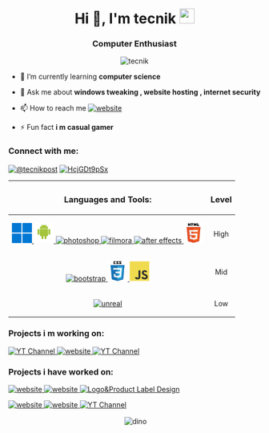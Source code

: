 <h1 align="center">Hi 👋, I'm tecnik <img src="https://help.rangeme.com/hc/article_attachments/360010672693/verified_badge.png" height="30" width="30"/></h1>
<h3 align="center">Computer Enthusiast</h3>

<p align="center"> <img src="https://komarev.com/ghpvc/?username=tecnikofficial&label=Profile%20views&color=0e75b6&style=for-the-badge" alt="tecnik" /> </p>

- 🌱 I’m currently learning **computer science**

- 💬 Ask me about **windows tweaking , website hosting , internet security**

- 📫 How to reach me <a href="https://tecnik.pages.dev" target="_blank" rel="noreferrer"> <img src="https://img.shields.io/badge/tecnik.gg-online-olivegreen?style=flat-square" alt="website" title="website"/> </a>

- ⚡ Fun fact **i m casual gamer**

<h3 align="left">Connect with me:</h3>
<p align="left">
<a href="https://www.youtube.com/@tecnikofficial"target="_blank" rel="noopener noreferrer"><img align="center" src="https://raw.githubusercontent.com/rahuldkjain/github-profile-readme-generator/master/src/images/icons/Social/youtube.svg" alt="@tecnikpost" height="30" width="40" /></a>
<a href="https://discord.gg/d4NCDkyDMa"target="_blank" rel="noopener noreferrer"><img align="center" src="https://raw.githubusercontent.com/rahuldkjain/github-profile-readme-generator/master/src/images/icons/Social/discord.svg" alt="HcjGDt9pSx" height="30" width="40" /></a>
</p>

|<h3 align="center">Languages and Tools:</h3>            | <h3 align="center">Level</h3>                                                               |
| ----------------- | ------------------------------------------------------------------ |
| <p align="center"><a href="https://www.microsoft.com/en-us/windows" target="_blank" rel="noreferrer"> <img src="https://raw.githubusercontent.com/devicons/devicon/master/icons/windows11/windows11-original.svg" alt="Windows" width="40" height="40"/> </a><a href="https://developer.android.com" target="_blank" rel="noreferrer"> <img src="https://raw.githubusercontent.com/devicons/devicon/master/icons/android/android-original-wordmark.svg" alt="android" width="40" height="40"/> </a><a href="https://www.photoshop.com/en" target="_blank" rel="noreferrer"><img src="https://cdn.jsdelivr.net/gh/devicons/devicon@latest/icons/photoshop/photoshop-original.svg" alt="photoshop" width="40" height="40" title="Photoshop"/> </a> <a href="https://unrealengine.com/" target="_blank" rel="noreferrer"></a><a href="https://filmora.wondershare.com/" target="_blank" rel="noreferrer"> <img src="https://img.icons8.com/fluency/64/filmora.png" alt="filmora" width="40" height="40" title="Filmora"/> </a><a href="https://www.adobe.com/products/aftereffects.html" target="_blank" rel="noreferrer"> <img src="https://cdn-icons-png.flaticon.com/64/688/688068.png" alt="after effects" width="40" height="40" title="After Effects"/> </a><a href="https://www.w3.org/html/" target="_blank" rel="noreferrer"> <img src="https://raw.githubusercontent.com/devicons/devicon/master/icons/html5/html5-original-wordmark.svg" alt="html5" width="40" height="40" title="HTML"/> </a> | <p align="center">High |
| <p align="center"><a href="https://getbootstrap.com" target="_blank" rel="noreferrer"><img src="https://cdn.jsdelivr.net/gh/devicons/devicon@latest/icons/bootstrap/bootstrap-original-wordmark.svg" alt="bootstrap" width="40" height="40" title="bootstrap"/> </a> <a href="https://www.w3schools.com/css/" target="_blank" rel="noreferrer"> <img src="https://raw.githubusercontent.com/devicons/devicon/master/icons/css3/css3-original-wordmark.svg" alt="css3" width="40" height="40" title="CSS"/> </a>  <a href="https://developer.mozilla.org/en-US/docs/Web/JavaScript" target="_blank" rel="noreferrer"> <img src="https://raw.githubusercontent.com/devicons/devicon/master/icons/javascript/javascript-original.svg" alt="javascript" width="40" height="40" title="Javascript"/> </a> | <p align="center">Mid |
| <p align="center"> <a href ="https://www.unrealengine.com"><img src="https://img.icons8.com/color/64/unreal-engine.png" alt="unreal" width="40" height="40"/> </a>  | <p align="center">Low |

<h3 align="left">Projects i m working on:</h3>
<p align="left"> <a href="https://www.youtube.com/@TecnikOfficial" target="_blank" rel="noreferrer"> <img src="https://img.shields.io/badge/TecNikOfficial-active-olivegreen" alt="YT Channel" title="YT Channel"/> </a><a href="https://tecnik.pages.dev" target="_blank" rel="noreferrer"> <img src="https://img.shields.io/badge/TecNikOfficialSite-online-olivegreen" alt="website" title="website"/> </a>  <a href="https://www.youtube.com/@SyncKingEdits" target="_blank" rel="noreferrer"> <img src="https://img.shields.io/badge/SyncKingEdits-active-olivegreen" alt="YT Channel" title="YT Channel"/> </a> </p>


<p align="left">   </p>
<h3 align="left">Projects i have worked on:</h3>
<p align="left"> <a href="https://www.wildwoodrecords.in" target="_blank" rel="noreferrer"> <img src="https://img.shields.io/badge/Wildwoodrecords-online-olivegreen" alt="website" title="website"/> </a> 
<a href="https://jugalarts.vercel.app" target="_blank" rel="noreferrer"> <img src="https://img.shields.io/badge/Jugal-online-olivegreen" alt="website" title="website"/> </a> <a href="https://habung.bio.link" target="_blank" rel="noreferrer"> <img src="https://img.shields.io/badge/Habung-online-olivegreen" alt="Logo&Product Label Design " title="Logo&Product Label Design"/> </a></p>
<p align="left"> <a href="https://www.youtube.com/@undercovergaming5386" target="_blank" rel="noreferrer"> <img src="https://img.shields.io/badge/UnderCoverGamingYT-inactive-red" alt="website" title="YT Channel"/> </a> 
<a href="https://www.youtube.com/@top5simplified114" target="_blank" rel="noreferrer"> <img src="https://img.shields.io/badge/Top5SimplifiedYT-inactive-red" alt="website" title="YT Channel"/> </a> <a href="https://www.youtube.com/@coversongredefined562" target="_blank" rel="noreferrer"> <img src="https://img.shields.io/badge/CoverSongYT-inactive-red" alt="YT Channel" title="YT Channel"/> </a></p>
<p align="center">&nbsp;<img align="center" src="dino2.avif" alt="dino" />
<!--<p align="center">&nbsp;<img align="center" src="https://github-readme-stats.vercel.app/api?username=tecnikofficial&hide=stars,prs&show_icons=true&locale=en&theme=dracula" alt="tecnik" /></p>
~GG


**TecnikOfficial/TecNikOfficial** is a ✨ _special_ ✨ repository because its `README.md` (this file) appears on your GitHub profile.

Here are some ideas to get you started:

- 🔭 I’m currently working on ...
- 🌱 I’m currently learning ...
- 👯 I’m looking to collaborate on ...
- 🤔 I’m looking for help with ...
- 💬 Ask me about ...
- 📫 How to reach me: ...
- 😄 Pronouns: ...
- ⚡ Fun fact: ...
-->
